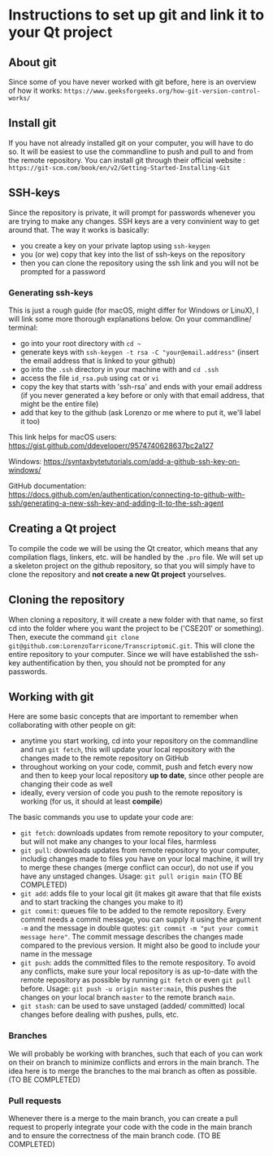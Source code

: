 # Instructions to set up git and link it to your Qt project

## About git

Since some of you have never worked with git before, here is an overview of how it works: `https://www.geeksforgeeks.org/how-git-version-control-works/`

## Install git

If you have not already installed git on your computer, you will have to do so. It will be easiest to use the commandline to push and pull to and from the remote repository. 
You can install git through their official website : `https://git-scm.com/book/en/v2/Getting-Started-Installing-Git`

## SSH-keys

Since the repository is private, it will prompt for passwords whenever you are trying to make any changes. SSH keys are a very convinient way to get around that. The way it works is basically:
- you create a key on your private laptop using `ssh-keygen`
- you (or we) copy that key into the list of ssh-keys on the repository
- then you can clone the repository using the ssh link and you will not be prompted for a password

### Generating ssh-keys
This is just a rough guide (for macOS, might differ for Windows or LinuX), I will link some more thorough explanations below. On your commandline/ terminal:
- go into your root directory with `cd ~`
- generate keys with `ssh-keygen -t rsa -C "your@email.address"` (insert the email address that is linked to your github)
- go into the `.ssh` directory in your machine with  and `cd .ssh`
- access the file `id_rsa.pub` using `cat` or `vi`
- copy the key that starts with 'ssh-rsa' and ends with your email address (if you never generated a key before or only with that email address, that might be the entire file)
- add that key to the github (ask Lorenzo or me where to put it, we'll label it too)

This link helps for macOS users: https://gist.github.com/ddeveloperr/9574740628637bc2a127

Windows: https://syntaxbytetutorials.com/add-a-github-ssh-key-on-windows/

GitHub documentation: https://docs.github.com/en/authentication/connecting-to-github-with-ssh/generating-a-new-ssh-key-and-adding-it-to-the-ssh-agent



## Creating a Qt project
To compile the code we will be using the Qt creator, which means that any compilation flags, linkers, etc. will be handled by the `.pro` file. We will set up a skeleton project on the github repository, so that you will simply have to clone the repository and **not create a new Qt project** yourselves.

## Cloning the repository
When cloning a repository, it will create a new folder with that name, so first cd into the folder where you want the project to be ('CSE201' or something). Then, execute the command `git clone git@github.com:LorenzoTarricone/TranscriptomiC.git`. This will clone the entire repository to your computer. Since we will have established the ssh-key authentification by then, you should not be prompted for any passwords.

## Working with git
Here are some basic concepts that are important to remember when collaborating with other people on git:
- anytime you start working, cd into your repository on the commandline and run `git fetch`, this will update your local repository with the changes made to the remote repository on GitHub
- throughout working on your code, commit, push and fetch every now and then to keep your local repository **up to date**, since other people are changing their code as well 
- ideally, every version of code you push to the remote repository is working (for us, it should at least **compile**)

The basic commands you use to update your code are:
- `git fetch`: downloads updates from remote repository to your computer, but will not make any changes to your local files, harmless
- `git pull`: downloads updates from remote repository to your computer, includig changes made to files you have on your local machine, it will try to merge these changes (merge conflict can occur), do not use if you have any unstaged changes. Usage:
`git pull origin main` (TO BE COMPLETED)
- `git add`: adds file to your local git (it makes git aware that that file exists and to start tracking the changes you make to it)
- `git commit`: queues file to be added to the remote repository. Every commit needs a commit message, you can supply it using the argument `-m` and the message in double quotes: `git commit -m "put your commit message here"`. The commit message describes the changes made compared to the previous version. It might also be good to include your name in the message
- `git push`: adds the committed files to the remote respository. To avoid any conflicts, make sure your local repository is as up-to-date with the remote repository as possible by running `git fetch` or even `git pull` before. 
Usage: `git push -u origin master:main`, this pushes the changes on your local branch `master` to the remote branch `main`.
- `git stash`: can be used to save unstaged (added/ committed) local changes before dealing with pushes, pulls, etc.


### Branches
We will probably be working with branches, such that each of you can work on their on branch to minimize conflicts and errors in the main branch. The idea here is to merge the branches to the mai branch as often as possible. (TO BE COMPLETED)

### Pull requests
Whenever there is a merge to the main branch, you can create a pull request to properly integrate your code with the code in the main branch and to ensure the correctness of the main branch code. (TO BE COMPLETED)

